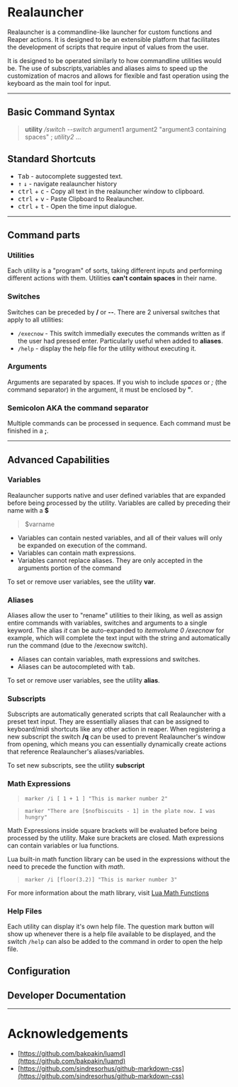# Realauncher

Realauncher is a commandline-like launcher for custom functions and Reaper actions. It is designed to be an extensible platform that facilitates the development of scripts that require input of values from the user. 

It is designed to be operated similarly to how commandline utilities would be. The use of subscripts,variables and aliases aims to speed up the customization of macros and allows for flexible and fast operation using the keyboard as the main tool for input. 

---

## Basic Command Syntax

> **utility** */switch* *--switch* argument1 argument2 "argument3 containing spaces" ; *utility2* ...

## Standard Shortcuts

- <kbd>Tab</kbd> - autocomplete suggested text.
- <kbd>&#8593;</kbd> <kbd>&#8595;</kbd> - navigate realauncher history
- <kbd>ctrl</kbd> + <kbd>c</kbd> - Copy all text in the realauncher window to clipboard.
- <kbd>ctrl</kbd> + <kbd>v</kbd> - Paste Clipboard to Realauncher.
- <kbd>ctrl</kbd> + <kbd>t</kbd> - Open the time input dialogue. 

---

## Command parts

### Utilities

Each utility is a "program" of sorts, taking different inputs and performing different actions with them. Utilities **can't contain spaces** in their name. 

### Switches

Switches can be preceded by **/** or **--**. 
There are 2 universal switches that apply to all utilities:

- `/execnow` - This switch immedially executes the commands written as if the user had pressed enter. Particularly useful when added to **aliases**.
- `/help` - display the help file for the utility without executing it. 

### Arguments

Arguments are separated by spaces. If you wish to include *spaces* or *;* (the command separator) in the argument, it must be enclosed by **"**. 

### Semicolon AKA the command separator

Multiple commands can be processed in sequence. Each command must be finished in a **;**. 


---

## Advanced Capabilities

### Variables

Realauncher supports native and user defined variables that are expanded before being processed by the utility. Variables are called by preceding their name with a **$**

> $varname

- Variables can contain nested variables, and all of their values will only be expanded on execution of the command.
- Variables can contain math expressions. 
- Variables cannot replace aliases. They are only accepted in the arguments portion of the command

To set or remove user variables, see the utility **var**. 

### Aliases

Aliases allow the user to "rename" utilities to their liking, as well as assign entire commands with variables, switches and arguments to a single keyword. The alias *it* can be auto-expanded to *itemvolume 0 /execnow* for example, which will complete the text input with the string and automatically run the command (due to the /execnow switch). 

- Aliases can contain variables, math expressions and switches. 
- Aliases can be autocompleted with <kbd>tab</kbd>. 

To set or remove user variables, see the utility **alias**. 

### Subscripts

Subscripts are automatically generated scripts that call Realauncher with a preset text input. They are essentially aliases that can be assigned to keyboard/midi shortcuts like any other action in reaper. When registering a new subscript the switch **/q** can be used to prevent Realauncher's window from opening, which means you can essentially dynamically create actions that reference Realauncher's aliases/variables. 

To set new subscripts, see the utility **subscript**

### Math Expressions

> `marker /i [ 1 + 1 ] "This is marker number 2"`

> `marker "There are [$nofbiscuits - 1] in the plate now. I was hungry"`

Math Expressions inside square brackets will be evaluated before being processed by the utility. Make sure brackets are closed. Math expressions can contain variables or lua functions. 

Lua built-in math function library can be used in the expressions without the need to precede the function with *math*.

> `marker /i [floor(3.2)] "This is marker number 3"`

For more information about the math library, visit [Lua Math Functions](https://www.lua.org/manual/5.3/manual.html#6.7)

### Help Files

Each utility can display it's own help file. The question mark button will show up whenever there is a help file available to be displayed, and the switch `/help` can also be added to the command in order to open the help file. 

## Configuration

## Developer Documentation



---

# Acknowledgements

- [https://github.com/bakpakin/luamd](https://github.com/bakpakin/luamd)
- [https://github.com/sindresorhus/github-markdown-css](https://github.com/sindresorhus/github-markdown-css)